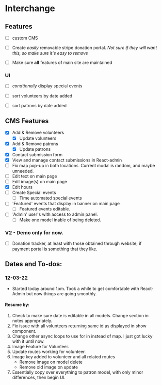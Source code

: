 # Interchange

## Features
- [ ] custom CMS
- [ ] Create *easily* removable stripe donation portal. _Not sure if they will want this, so make sure it's easy to remove_
- [ ] Make sure **all** features of main site are maintained


### UI
- [ ] _condtionally_ display special events
- [ ] sort volunteers by date added
- [ ] sort patrons by date added



## CMS Features

- [x] Add & Remove volunteers
  - [x] Update volunteers
- [x] Add & Remove patrons
  - [x] Update patrons
- [x] Contact submission form
- [x] View and manage contact submissions in React-admin
- [ ] Fix map pop-up in both locations. Current modal is random, and maybe unneeded.
- [ ] Edit text on main page
- [ ] Edit image(s) on main page
- [x] Edit hours
- [ ] Create Special events
  - [ ] Time automated special events
- [ ] 'Featured' events that display in banner on main page
  - [ ] Featured events editable.
- [ ] 'Admin' user's with access to admin panel.
    - [ ] Make one model inable of being deleted.

### V2 - Demo only for now.
  - [ ] Donation tracker, at least with those obtained through website, if payment portal is something that they like.




## Dates and To-dos:
### 12-03-22
- Started today around 1pm. Took a while to get comfortable with React-Admin but now things are going smoothly.
#### Resume by:
1. Check to make sure date is editable in all models. Change section in notes appropriately.
1. Fix issue with all volunteers returning same id as displayed in show component.
1. Change other async loops to use for in instead of map. I just got lucky with it until now.
1. Image Feature for Volunteer.
2. Update routes working for volunteer.
3. Image key added to volunteer and all related routes
    - Remove image on model delete
    - Remove old image on update
4. Essentially copy over everything to patron model, with only minor differences, then begin UI.
